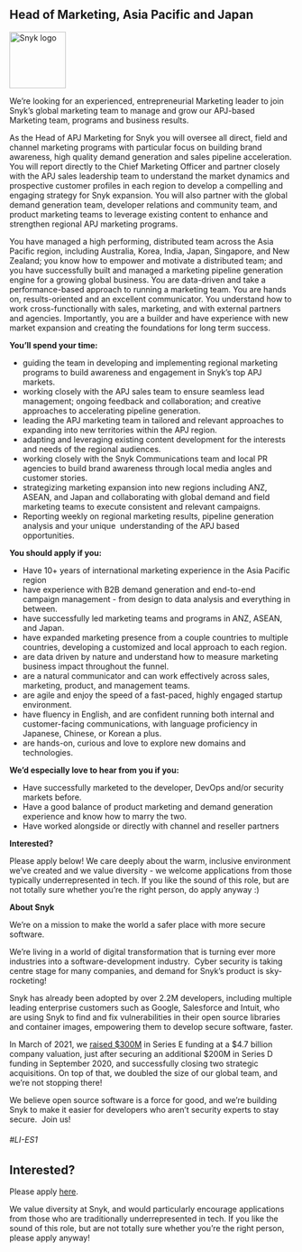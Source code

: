Head of Marketing, Asia Pacific and Japan
---

<img src="https://res.cloudinary.com/snyk/image/upload/v1537345894/press-kit/brand/logo-black.png" width="100" alt="Snyk logo" />

<p><span style="font-weight: 400;">We’re looking for an experienced, entrepreneurial Marketing leader to join Snyk’s global marketing team to manage and grow our APJ-based Marketing team, programs and business results.&nbsp;</span></p>
<p><span style="font-weight: 400;">As the Head of APJ Marketing for Snyk you will oversee all direct, field and channel marketing programs with particular focus on building brand awareness, high quality demand generation and sales pipeline acceleration. You will report directly to the Chief Marketing Officer and partner closely with the APJ sales leadership team to understand the market dynamics and prospective customer profiles in each region to develop a compelling and engaging strategy for Snyk expansion. You will also partner with the global demand generation team, developer relations and community team, and product marketing teams to leverage existing content to enhance and strengthen regional APJ marketing programs.&nbsp;</span></p>
<p><span style="font-weight: 400;">You have managed a high performing, distributed team across the Asia Pacific region, including Australia, Korea, India, Japan, Singapore, and New Zealand; you know how to empower and motivate a distributed team; and you have successfully built and managed a marketing pipeline generation engine for a growing global business. You are data-driven and take a performance-based approach to running a marketing team. You are hands on, results-oriented and an excellent communicator. You understand how to work cross-functionally with sales, marketing, and with external partners and agencies. Importantly, you are a builder and have experience with new market expansion and creating the foundations for long term success.&nbsp;</span></p>
<p><strong>You’ll spend your time:</strong></p>
<ul>
<li style="font-weight: 400;"><span style="font-weight: 400;">guiding the team in developing and implementing regional marketing programs to build awareness and engagement in Snyk’s top APJ markets.&nbsp;</span></li>
<li style="font-weight: 400;"><span style="font-weight: 400;">working closely with the APJ sales team to ensure seamless lead management; ongoing feedback and collaboration; and creative approaches to accelerating pipeline generation.&nbsp;&nbsp;</span></li>
<li style="font-weight: 400;"><span style="font-weight: 400;">leading the APJ marketing team in tailored and relevant approaches to expanding into new territories within the APJ region.&nbsp;&nbsp;</span></li>
<li style="font-weight: 400;"><span style="font-weight: 400;">adapting and leveraging existing content development for the interests and needs of the regional audiences.</span></li>
<li style="font-weight: 400;"><span style="font-weight: 400;">working closely with the Snyk Communications team and local PR agencies to build brand awareness through local media angles and customer stories.&nbsp;</span></li>
<li style="font-weight: 400;"><span style="font-weight: 400;">strategizing marketing expansion into new regions including ANZ, ASEAN, and Japan and collaborating with global demand and field marketing teams to execute consistent and relevant campaigns.&nbsp;</span></li>
<li style="font-weight: 400;"><span style="font-weight: 400;">Reporting weekly on regional marketing results, pipeline generation analysis and your unique&nbsp; understanding of the APJ based opportunities.&nbsp;</span></li>
</ul>
<p><strong>You should apply if you:</strong></p>
<ul>
<li style="font-weight: 400;"><span style="font-weight: 400;">Have 10+ years of international marketing experience in the Asia Pacific region&nbsp;</span></li>
<li style="font-weight: 400;"><span style="font-weight: 400;">have experience with B2B demand generation and end-to-end campaign management - from design to data analysis and everything in between.</span></li>
<li style="font-weight: 400;"><span style="font-weight: 400;">have successfully led marketing teams and programs in ANZ, ASEAN, and Japan.&nbsp;</span></li>
<li style="font-weight: 400;"><span style="font-weight: 400;">have expanded marketing presence from a couple countries to multiple countries, developing a customized and local approach to each region.&nbsp;</span></li>
<li style="font-weight: 400;"><span style="font-weight: 400;">are data driven by nature and understand how to measure marketing business impact throughout the funnel.&nbsp;</span></li>
<li style="font-weight: 400;"><span style="font-weight: 400;">are a natural communicator and can work effectively across sales, marketing, product, and management teams.</span></li>
<li style="font-weight: 400;"><span style="font-weight: 400;">are agile and enjoy the speed of a fast-paced, highly engaged startup environment.</span></li>
<li style="font-weight: 400;"><span style="font-weight: 400;">have fluency in English, and are confident running both internal and customer-facing communications, with language proficiency in Japanese, Chinese, or Korean a plus.&nbsp;</span></li>
<li style="font-weight: 400;"><span style="font-weight: 400;">are hands-on, curious and love to explore new domains and technologies.</span></li>
</ul>
<p><strong>We’d especially love to hear from you if you:</strong></p>
<ul>
<li style="font-weight: 400;"><span style="font-weight: 400;">Have successfully marketed to the developer, DevOps and/or security markets before.&nbsp;</span></li>
<li style="font-weight: 400;"><span style="font-weight: 400;">Have a good balance of product marketing and demand generation experience and know how to marry the two.</span></li>
<li style="font-weight: 400;"><span style="font-weight: 400;">Have worked alongside or directly with channel and reseller partners</span></li>
</ul>
<p><strong>Interested?</strong></p>
<p><span style="font-weight: 400;">Please apply below! We care deeply about the warm, inclusive environment we’ve created and we value diversity - we welcome applications from those typically underrepresented in tech. If you like the sound of this role, but are not totally sure whether you’re the right person, do apply anyway :)</span></p>
<p class="p1"><span class="s1"><strong>About Snyk</strong></span></p>
<p><span style="font-weight: 400;">We’re on a mission to make the world a safer place with more secure software.</span></p>
<p><span style="font-weight: 400;">We’re living in a world of digital transformation that is turning ever more industries into a software-development industry.&nbsp; Cyber security is taking centre stage for many companies, and demand for Snyk’s product is sky-rocketing!&nbsp;&nbsp;</span></p>
<p><span style="font-weight: 400;">Snyk has already been adopted by over 2.2M developers, including multiple leading enterprise customers such as Google, Salesforce and Intuit, who are using Snyk to find and fix vulnerabilities in their open source libraries and container images, empowering them to develop secure software, faster.</span></p>
<p><span style="font-weight: 400;">In March of 2021, we <a href="https://snyk.io/news/snyk-advances-developer-first-security-with-series-e-investment/" target="_blank">raised $300M</a> in Series E funding at a $4.7 billion company valuation, just after securing an additional $200M in Series D funding in September 2020, and successfully closing two strategic acquisitions. On top of that, we doubled the size of our global team, and we’re not stopping there!&nbsp;&nbsp;</span></p>
<p><span style="font-weight: 400;">We believe open source software is a force for good, and we’re building Snyk to make it easier for developers who aren’t security experts to stay secure.&nbsp; Join us!</span></p>
<h6>#LI-ES1</h6>

Interested?
---

Please apply [here](https://boards.greenhouse.io/snyk/jobs/5098618002#app).

We value diversity at Snyk, and would particularly encourage applications from those who are traditionally underrepresented in tech.
If you like the sound of this role, but are not totally sure whether you’re the right person, please apply anyway!
